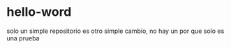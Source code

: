 # hello-word
solo un simple repositorio
es otro simple cambio, no hay un por que
solo es una prueba
